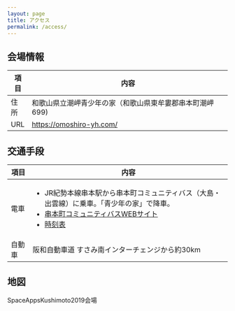 ```yaml
---
layout: page
title: アクセス
permalink: /access/
---
```


## 会場情報
<table class="place">
  <thead>
    <tr>
     <th>項目</th>
     <th>内容</th>
    </tr>
  </thead>
  <tbody>
    <tr>
     <td>住所</td>
     <td>和歌山県立潮岬青少年の家（和歌山県東牟婁郡串本町潮岬699)</td>
    </tr>
    <tr>
     <td>URL</td>
     <td><a href="https://omoshiro-yh.com/">https://omoshiro-yh.com/</a></td>
    </tr>
   
  </tbody>
</table>

## 交通手段
<table class="place">
  <thead>
    <tr>
     <th>項目</th>
     <th>内容</th>
    </tr>
  </thead>
  <tbody>
    <tr>
     <td>電車</td>
     <td>
          <ul>
           <li>JR紀勢本線串本駅から串本町コミュニティバス（大島・出雲線）に乗車。「青少年の家」で降車。</li>
           <li><a href="https://www.town.kushimoto.wakayama.jp/kurashi/community-bus/">串本町コミュニティバスWEBサイト</a></li>
           <li><a href="https://www.town.kushimoto.wakayama.jp/kurashi/community-bus/files/community_bus_timetable3.pdf">時刻表</a></li>
          </ul>
     </td>
    </tr>
    <tr>
     <td>自動車</td>
     <td>
      阪和自動車道 すさみ南インターチェンジから約30km
     </td>
    </tr>
  </tbody>
</table>

## 地図
<div
  class="geolonia"
  data-lat="33.4506301"
  data-lng="135.7726534"
  data-zoom="13.11z"
>SpaceAppsKushimoto2019会場</div>

